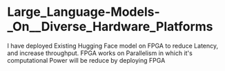# Large_Language-Models-_On__Diverse_Hardware_Platforms
I have deployed Existing Hugging Face model on FPGA to reduce Latency, and increase throughput. FPGA works on Parallelism in which it's computational Power will be reduce by deploying FPGA
